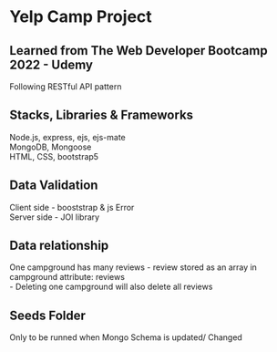 # Yelp Camp Project

## Learned from The Web Developer Bootcamp 2022 - Udemy

Following RESTful API pattern

## Stacks, Libraries & Frameworks

Node.js, express, ejs, ejs-mate <br>
MongoDB, Mongoose <br>
HTML, CSS, bootstrap5 <br>

## Data Validation

Client side - booststrap & js Error <br>
Server side - JOI library<br>

## Data relationship

One campground has many reviews - review stored as an array in campground attribute: reviews <br> - Deleting one campground will also delete all reviews

## Seeds Folder

Only to be runned when Mongo Schema is updated/ Changed
